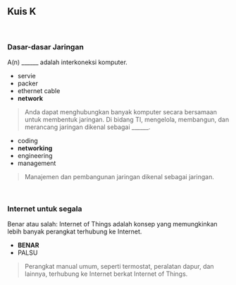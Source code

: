 ## Kuis K

<br>

### Dasar-dasar Jaringan

A(n) ______ adalah interkoneksi komputer.

* servie
* packer
* ethernet cable
* **network**

> Anda dapat menghubungkan banyak komputer secara bersamaan untuk membentuk jaringan.
Di bidang TI, mengelola, membangun, dan merancang jaringan dikenal sebagai ______.

* coding
* **networking**
* engineering
* management

> Manajemen dan pembangunan jaringan dikenal sebagai jaringan.
<br>

### Internet untuk segala

Benar atau salah: Internet of Things adalah konsep yang memungkinkan lebih banyak perangkat terhubung ke Internet.

* **BENAR**
* PALSU

> Perangkat manual umum, seperti termostat, peralatan dapur, dan lainnya, terhubung ke Internet berkat Internet of Things.
